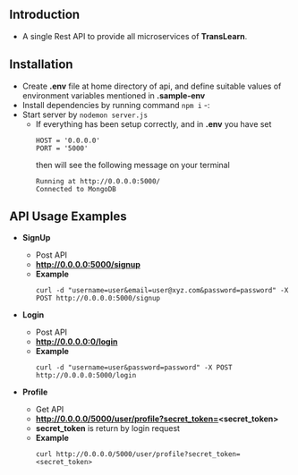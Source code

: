 ## Introduction
- A single Rest API to provide all microservices of **TransLearn**. 

## Installation
* Create **.env** file at home directory of api, and define suitable values of environment variables mentioned in **.sample-env**
* Install dependencies by running command `npm i` -:
* Start server by `nodemon server.js` 
  - If everything has been setup correctly, and in **.env** you have set 
    ```
    HOST = '0.0.0.0'
    PORT = '5000'  
    ```
    then will see the following message on your terminal
    ```
    Running at http://0.0.0.0:5000/
    Connected to MongoDB
    ```

## API Usage Examples
* **SignUp**
	- Post API
	- **http://0.0.0.0:5000/signup**
  - **Example** 
      ```
      curl -d "username=user&email=user@xyz.com&password=password" -X POST http://0.0.0.0:5000/signup
      ```


* **Login**
	- Post API
	- **http://0.0.0.0:0/login**
  - **Example**
      ```
      curl -d "username=user&password=password" -X POST http://0.0.0.0:5000/login
      ```

* **Profile**
	- Get API
	- **http://0.0.0.0/5000/user/profile?secret_token=<secret_token>**
  - **secret_token** is return by login request
  - **Example**
      ```
      curl http://0.0.0.0/5000/user/profile?secret_token=<secret_token>
      ```
